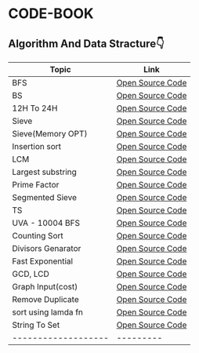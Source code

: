 # CODE-BOOK
## Algorithm And Data Stracture:point_down:

Topic              | Link
-------------------|--------
BFS                |[Open Source Code](https://raw.githubusercontent.com/Aronnok093/CODE-BOOK/master/Algorithm/BFS.cpp)
BS                 |[Open Source Code](https://github.com/Aronnok093/CODE-BOOK/blob/master/Algorithm/Binary%20search.cpp)
12H To 24H         |[Open Source Code](https://github.com/Aronnok093/CODE-BOOK/blob/master/Algorithm/12%20hour%20to%2024%20hour%20format.cpp)
Sieve              |[Open Source Code](https://github.com/Aronnok093/CODE-BOOK/blob/master/Algorithm/Get%20Prime.txt)
Sieve(Memory OPT)  |[Open Source Code](https://github.com/Aronnok093/CODE-BOOK/blob/master/Algorithm/Get%20Prime2.txt)
Insertion sort     |[Open Source Code](https://github.com/Aronnok093/CODE-BOOK/blob/master/Algorithm/Insertion%20sort.cpp)
LCM                |[Open Source Code](https://github.com/Aronnok093/CODE-BOOK/blob/master/Algorithm/LCM%20UP%20TO%20N%20NUMBER.txt)
Largest substring  |[Open Source Code](https://github.com/Aronnok093/CODE-BOOK/blob/master/Algorithm/Largest%20substring%20with%20same%20Characters.cpp)
Prime Factor       |[Open Source Code](https://github.com/Aronnok093/CODE-BOOK/blob/master/Algorithm/PrimeFactor.txt)
Segmented Sieve    |[Open Source Code](https://github.com/Aronnok093/CODE-BOOK/blob/master/Algorithm/Segmented%20Sieve.txt)
TS                 |[Open Source Code](https://github.com/Aronnok093/CODE-BOOK/blob/master/Algorithm/Ternary%20Search.cpp)
UVA - 10004 BFS    |[Open Source Code](https://github.com/Aronnok093/CODE-BOOK/blob/master/Algorithm/UVA%20-%2010004%20BFS.cpp)
Counting Sort      |[Open Source Code](https://github.com/Aronnok093/CODE-BOOK/blob/master/Algorithm/counting%20short.cpp)
Divisors Genarator |[Open Source Code](https://github.com/Aronnok093/CODE-BOOK/blob/master/Algorithm/divisors.txt)
Fast Exponential   |[Open Source Code](https://github.com/Aronnok093/CODE-BOOK/blob/master/Algorithm/fast%20exponential.txt)
GCD, LCD           |[Open Source Code](https://github.com/Aronnok093/CODE-BOOK/blob/master/Algorithm/gcd%20and%20lcd.txt)
Graph Input(cost)  |[Open Source Code](https://github.com/Aronnok093/CODE-BOOK/blob/master/Algorithm/graph%20Theory%20input%20output%20with%20cost.cpp)
Remove Duplicate   |[Open Source Code](https://github.com/Aronnok093/CODE-BOOK/blob/master/Algorithm/set.cpp)
sort using lamda fn|[Open Source Code](https://github.com/Aronnok093/CODE-BOOK/blob/master/Algorithm/sort%20using%20lamda.txt)
String To Set      |[Open Source Code](https://github.com/Aronnok093/CODE-BOOK/blob/master/Algorithm/string%20to%20set.cpp)
-------------------|---------

           
